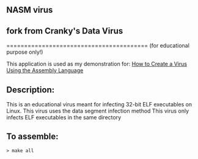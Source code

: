 NASM virus
-----------
fork from Cranky's Data Virus
-----------
========================================
(for educational purpose only!)

This application is used as my demonstration for:
<a href="https://cranklin.wordpress.com/2016/12/26/how-to-create-a-virus-using-the-assembly-language">How to Create a Virus Using the Assembly Language</a>


Description:
------------
This is an educational virus meant for infecting 32-bit ELF executables on Linux.
This virus uses the data segment infection method
This virus only infects ELF executables in the same directory

To assemble:
-----------
```
> make all
```
